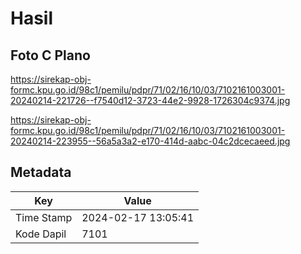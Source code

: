 # Hasil

## Foto C Plano

https://sirekap-obj-formc.kpu.go.id/98c1/pemilu/pdpr/71/02/16/10/03/7102161003001-20240214-221726--f7540d12-3723-44e2-9928-1726304c9374.jpg

https://sirekap-obj-formc.kpu.go.id/98c1/pemilu/pdpr/71/02/16/10/03/7102161003001-20240214-223955--56a5a3a2-e170-414d-aabc-04c2dcecaeed.jpg


## Metadata

| Key        | Value               |
| ---------- | ------------------- |
| Time Stamp | 2024-02-17 13:05:41 |
| Kode Dapil | 7101                |



